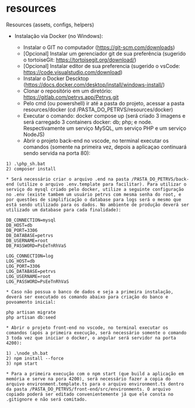 # resources
Resources (assets, configs, helpers)

- Instalação via Docker (no Windows):

	* Instalar o GIT no computador (https://git-scm.com/downloads)
	* [Opcional] Instalar um gerenciador git de sua preferência (sugerido o tortoiseGit: https://tortoisegit.org/download/)
	* [Opcional] Instalar editor de sua preferencia (sugerido o vsCode: https://code.visualstudio.com/download)
	* Instalar o Docker Descktop (https://docs.docker.com/desktop/install/windows-install/)
	* Clonar o repositório em um diretório: https://gitlab.com/petrvs.app/Petrvs.git
	* Pelo cmd (ou powershell) ir até a pasta do projeto, acessar a pasta resources/docker (cd /PASTA_DO_PETRVS/resources/docker)
	* Executar o comando: docker compose up (será criado 3 imagens e será carregado 3 containers docker: db; php; e node. Respectivamente um serviço MySQL, um serviço PHP e um serviço NodeJS)
	* Abrir o projeto back-end no vscode, no terminal executar os comandos (somente na primeira vez, depois a aplicaçao continuará sendo servida na porta 80): 
```
1) .\php_sh.bat
2) composer install
```
	* Será necessário criar o arquivo .end na pasta /PASTA_DO_PETRVS/back-end (utilize o arquivo .env.template para facilitar). Para utilizar o serviço do mysql criado pelo docker, utilize a seguinte configuração no .env (existe tambem um usuário petrvs com mesma senha do root, e por questões de simplificação o database para logs será o mesmo que está sendo utilizado para os dados. No ambiente de produção deverá ser utilizado um database para cada finalidade):
```
DB_CONNECTION=mysql
DB_HOST=db
DB_PORT=3306
DB_DATABASE=petrvs
DB_USERNAME=root
DB_PASSWORD=PsEeTnRhVaS

LOG_CONNECTION=log
LOG_HOST=db
LOG_PORT=3306
LOG_DATABASE=petrvs
LOG_USERNAME=root
LOG_PASSWORD=PsEeTnRhVaS
```
	* Caso não possua o banco de dados e seja a primeira instalação, deverá ser executado os comando abaixo para criação do banco e povoamento inicial:
```
php artisan migrate
php artisan db:seed
```
	* Abrir o projeto front-end no vscode, no terminal executar os comandos (após a primeira execução, será necessário somente o comando 3 toda vez que iniciar o docker, o angular será servidor na porta 4200): 
```
1) .\node_sh.bat
2) npm install --force
3) npm start
```
	* Para a primeira execução com o npm start (que build a aplicação em memória e serve na pora 4200), será necessário fazer a copia do arquivo environment.template.ts para o arquivo environment.ts dentro da pasta /PASTA_DO_PETRVS/front-end/src/environments. O arquivo copiado poderá ser editado convenientemente já que ele consta no .gitignore e não será comitado.